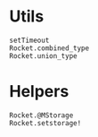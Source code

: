 # Utils

```@docs
setTimeout
Rocket.combined_type
Rocket.union_type
```

# Helpers

```@docs
Rocket.@MStorage
Rocket.setstorage!
```
